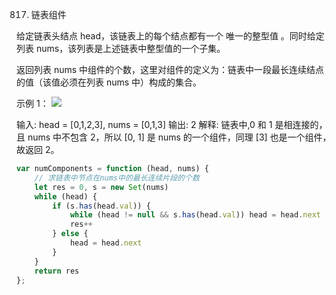 817. 链表组件

给定链表头结点 head，该链表上的每个结点都有一个 唯一的整型值 。同时给定列表 nums，该列表是上述链表中整型值的一个子集。

返回列表 nums 中组件的个数，这里对组件的定义为：链表中一段最长连续结点的值（该值必须在列表 nums 中）构成的集合。

 

示例 1：
![](https://assets.leetcode.com/uploads/2021/07/22/lc-linkedlistcom1.jpg)


输入: head = [0,1,2,3], nums = [0,1,3]
输出: 2
解释: 链表中,0 和 1 是相连接的，且 nums 中不包含 2，所以 [0, 1] 是 nums 的一个组件，同理 [3] 也是一个组件，故返回 2。
```js
var numComponents = function (head, nums) {
    // 求链表中节点在nums中的最长连续片段的个数
    let res = 0, s = new Set(nums)
    while (head) {
        if (s.has(head.val)) {
            while (head != null && s.has(head.val)) head = head.next
            res++
        } else {
            head = head.next
        }
    }
    return res
};